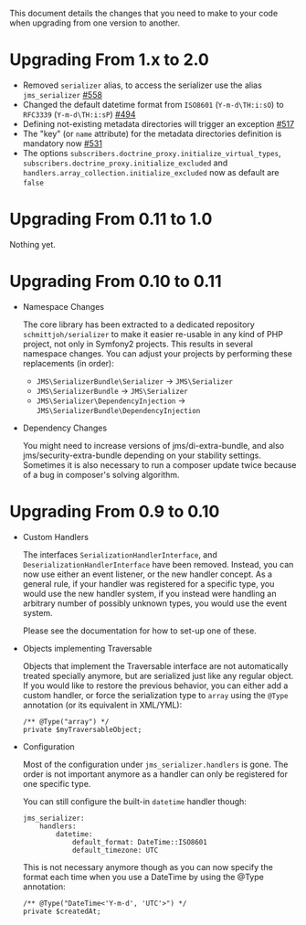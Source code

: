 This document details the changes that you need to make to your code
when upgrading from one version to another.

Upgrading From 1.x to 2.0
==========================

- Removed `serializer` alias, to access the serializer use the alias `jms_serializer` [#558](https://github.com/schmittjoh/JMSSerializerBundle/issues/558)
- Changed the default datetime format from `ISO8601` (`Y-m-d\TH:i:sO`) to `RFC3339` (`Y-m-d\TH:i:sP`) [#494](https://github.com/schmittjoh/JMSSerializerBundle/issues/494)
- Defining not-existing metadata directories will trigger an exception [#517](https://github.com/schmittjoh/JMSSerializerBundle/issues/517)
- The "key" (or `name` attribute) for the metadata directories definition is mandatory now [#531](https://github.com/schmittjoh/JMSSerializerBundle/pull/531)
- The options `subscribers.doctrine_proxy.initialize_virtual_types`, `subscribers.doctrine_proxy.initialize_excluded` and `handlers.array_collection.initialize_excluded` now as default are `false`

Upgrading From 0.11 to 1.0
==========================
Nothing yet.

Upgrading From 0.10 to 0.11
===========================

- Namespace Changes

    The core library has been extracted to a dedicated repository ``schmittjoh/serializer``
    to make it easier re-usable in any kind of PHP project, not only in Symfony2 projects.
    This results in several namespace changes. You can adjust your projects by performing
    these replacements (in order):

    - ``JMS\SerializerBundle\Serializer`` -> ``JMS\Serializer``
    - ``JMS\SerializerBundle`` -> ``JMS\Serializer``
    - ``JMS\Serializer\DependencyInjection`` -> ``JMS\SerializerBundle\DependencyInjection``

- Dependency Changes

    You might need to increase versions of jms/di-extra-bundle, and also jms/security-extra-bundle
    depending on your stability settings. Sometimes it is also necessary to run a composer update
    twice because of a bug in composer's solving algorithm.
    

Upgrading From 0.9 to 0.10
==========================

- Custom Handlers

    The interfaces ``SerializationHandlerInterface``, and ``DeserializationHandlerInterface``
    have been removed. Instead, you can now use either an event listener, or the new handler
    concept. As a general rule, if your handler was registered for a specific type, you
    would use the new handler system, if you instead were handling an arbitrary number of
    possibly unknown types, you would use the event system.

    Please see the documentation for how to set-up one of these.

- Objects implementing Traversable

    Objects that implement the Traversable interface are not automatically treated specially
    anymore, but are serialized just like any regular object. If you would like to restore the
    previous behavior, you can either add a custom handler, or force the serialization type 
    to ``array`` using the ``@Type`` annotation (or its equivalent in XML/YML):

    ```
    /** @Type("array") */
    private $myTraversableObject;
    ```

- Configuration

    Most of the configuration under ``jms_serializer.handlers`` is gone. The order is not
    important anymore as a handler can only be registered for one specific type.

    You can still configure the built-in ``datetime`` handler though:

    ```
    jms_serializer:
        handlers:
            datetime:
                default_format: DateTime::ISO8601
                default_timezone: UTC
    ```

    This is not necessary anymore though as you can now specify the format each time when
    you use a DateTime by using the @Type annotation:

    ```
    /** @Type("DateTime<'Y-m-d', 'UTC'>") */
    private $createdAt;
    ```
